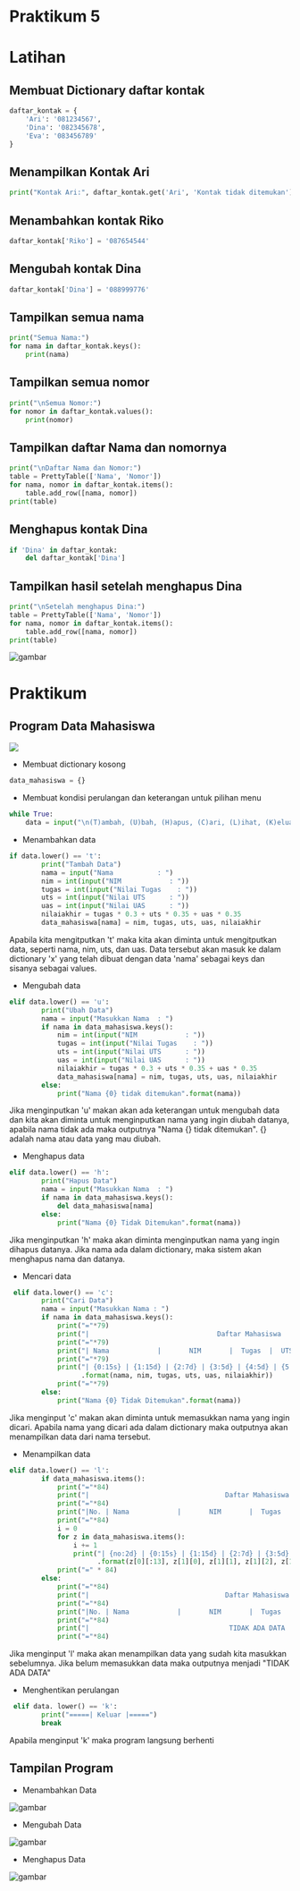 # Praktikum 5
# Latihan
## Membuat Dictionary daftar kontak
```python
daftar_kontak = {
    'Ari': '081234567',
    'Dina': '082345678',
    'Eva': '083456789'
}
```

## Menampilkan Kontak Ari
```python
print("Kontak Ari:", daftar_kontak.get('Ari', 'Kontak tidak ditemukan'))
```

## Menambahkan kontak Riko
```python
daftar_kontak['Riko'] = '087654544'
```

## Mengubah kontak Dina
```python
daftar_kontak['Dina'] = '088999776'
```

## Tampilkan semua nama
```python
print("Semua Nama:")
for nama in daftar_kontak.keys():
    print(nama)
```

## Tampilkan semua nomor
```python
print("\nSemua Nomor:")
for nomor in daftar_kontak.values():
    print(nomor)
```

## Tampilkan daftar Nama dan nomornya
```python
print("\nDaftar Nama dan Nomor:")
table = PrettyTable(['Nama', 'Nomor'])
for nama, nomor in daftar_kontak.items():
    table.add_row([nama, nomor])
print(table)
```

## Menghapus kontak Dina
```python 
if 'Dina' in daftar_kontak:
    del daftar_kontak['Dina']
```

## Tampilkan hasil setelah menghapus Dina
```python 
print("\nSetelah menghapus Dina:")
table = PrettyTable(['Nama', 'Nomor'])
for nama, nomor in daftar_kontak.items():
    table.add_row([nama, nomor])
print(table)
```

![gambar](Screenshot/ss2.png)

# Praktikum
## Program Data Mahasiswa

![](gambar/code.png)

- Membuat dictionary kosong
```python
data_mahasiswa = {}
```
- Membuat kondisi perulangan dan keterangan untuk pilihan menu
```python
while True:
    data = input("\n(T)ambah, (U)bah, (H)apus, (C)ari, (L)ihat, (K)eluar: ")
```
- Menambahkan data
```python
if data.lower() == 't':
        print("Tambah Data")
        nama = input("Nama           : ")
        nim = int(input("NIM            : "))
        tugas = int(input("Nilai Tugas    : "))
        uts = int(input("Nilai UTS      : ")) 
        uas = int(input("Nilai UAS      : "))
        nilaiakhir = tugas * 0.3 + uts * 0.35 + uas * 0.35
        data_mahasiswa[nama] = nim, tugas, uts, uas, nilaiakhir
```
Apabila kita mengitputkan 't' maka kita akan diminta untuk mengitputkan data, seperti nama, nim, uts, dan uas. Data tersebut akan masuk ke dalam dictionary 'x' yang telah dibuat dengan data 'nama' sebagai keys dan sisanya sebagai values.

- Mengubah data
```python
elif data.lower() == 'u':
        print("Ubah Data")
        nama = input("Masukkan Nama  : ")
        if nama in data_mahasiswa.keys():
            nim = int(input("NIM            : "))
            tugas = int(input("Nilai Tugas    : "))
            uts = int(input("Nilai UTS      : "))
            uas = int(input("Nilai UAS      : "))
            nilaiakhir = tugas * 0.3 + uts * 0.35 + uas * 0.35
            data_mahasiswa[nama] = nim, tugas, uts, uas, nilaiakhir
        else:
            print("Nama {0} tidak ditemukan".format(nama))
```
Jika menginputkan 'u' makan akan ada keterangan untuk mengubah data dan kita akan diminta untuk menginputkan nama yang ingin diubah datanya, apabila nama tidak ada maka outputnya "Nama {} tidak ditemukan". {} adalah nama atau data yang mau diubah.

- Menghapus data
```python
elif data.lower() == 'h':
        print("Hapus Data")
        nama = input("Masukkan Nama  : ")
        if nama in data_mahasiswa.keys():
            del data_mahasiswa[nama]
        else:
            print("Nama {0} Tidak Ditemukan".format(nama))
```
Jika menginputkan 'h' maka akan diminta menginputkan nama yang ingin dihapus datanya. Jika nama ada dalam dictionary, maka sistem akan menghapus nama dan datanya.

- Mencari data
```python
 elif data.lower() == 'c':
        print("Cari Data")
        nama = input("Masukkan Nama : ")
        if nama in data_mahasiswa.keys():
            print("="*79)
            print("|                                Daftar Mahasiswa                             |")
            print("="*79)
            print("| Nama            |       NIM       |  Tugas  |  UTS  |  UAS  |  Nilai Akhir  |")
            print("="*79)
            print("| {0:15s} | {1:15d} | {2:7d} | {3:5d} | {4:5d} | {5:9.2f}    |"
                  .format(nama, nim, tugas, uts, uas, nilaiakhir))
            print("="*79)
        else:
            print("Nama {0} Tidak Ditemukan".format(nama))
```
Jika menginput 'c' makan akan diminta untuk memasukkan nama yang ingin dicari. Apabila nama yang dicari ada dalam dictionary maka outputnya akan menampilkan data dari nama tersebut.

- Menampilkan data
```python
elif data.lower() == 'l':
        if data_mahasiswa.items():
            print("="*84)
            print("|                                  Daftar Mahasiswa                                |")
            print("="*84)
            print("|No. | Nama            |       NIM       |  Tugas  |  UTS  |  UAS  |  Nilai Akhir  |")
            print("="*84)
            i = 0
            for z in data_mahasiswa.items():
                i += 1
                print("| {no:2d} | {0:15s} | {1:15d} | {2:7d} | {3:5d} | {4:5d} | {5:9.2f}     |"
                      .format(z[0][:13], z[1][0], z[1][1], z[1][2], z[1][3], z[1][4], no=i))
            print("=" * 84)
        else:
            print("="*84)
            print("|                                  Daftar Mahasiswa                                |")
            print("="*84)
            print("|No. | Nama            |       NIM       |  Tugas  |  UTS  |  UAS  |  Nilai Akhir  |")
            print("="*84)
            print("|                                   TIDAK ADA DATA                                 |")
            print("="*84)
```
Jika menginput 'l' maka akan menampilkan data yang sudah kita masukkan sebelumnya. Jika belum memasukkan data maka outputnya menjadi "TIDAK ADA DATA"

- Menghentikan perulangan
```python
 elif data. lower() == 'k':
        print("=====| Keluar |=====")
        break
```
Apabila menginput 'k' maka program langsung berhenti

## Tampilan Program
- Menambahkan Data

![gambar](Screenshot/TambahData.png)

- Mengubah Data

![gambar](Screenshot/UbahData.png)

- Menghapus Data

![gambar](Screenshot/HapusData.png)

